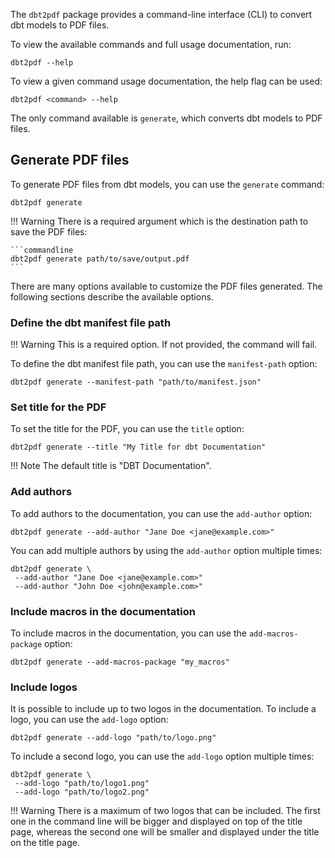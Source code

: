 The `dbt2pdf` package provides a command-line interface (CLI) to convert dbt models to PDF files.

To view the available commands and full usage documentation, run:
```commandline
dbt2pdf --help
```

To view a given command usage documentation, the help flag can be used:
```commandline
dbt2pdf <command> --help
```

The only command available is `generate`, which converts dbt models to PDF files.

## Generate PDF files

To generate PDF files from dbt models, you can use the `generate` command:
```commandline
dbt2pdf generate
```

!!! Warning
    There is a required argument which is the destination path to save the PDF files:

    ```commandline
    dbt2pdf generate path/to/save/output.pdf
    ```

There are many options available to customize the PDF files generated. The following sections describe the available options.

### Define the dbt manifest file path
!!! Warning
    This is a required option. If not provided, the command will fail.

To define the dbt manifest file path, you can use the `manifest-path` option:
```commandline
dbt2pdf generate --manifest-path "path/to/manifest.json"
```

### Set title for the PDF
To set the title for the PDF, you can use the `title` option:
```commandline
dbt2pdf generate --title "My Title for dbt Documentation"
```

!!! Note
    The default title is "DBT Documentation".

### Add authors

To add authors to the documentation, you can use the `add-author` option:
```commandline
dbt2pdf generate --add-author "Jane Doe <jane@example.com>"
```

You can add multiple authors by using the `add-author` option multiple times:
```commandline
dbt2pdf generate \
 --add-author "Jane Doe <jane@example.com>"
 --add-author "John Doe <john@example.com>"
```

### Include macros in the documentation

To include macros in the documentation, you can use the `add-macros-package` option:
```commandline
dbt2pdf generate --add-macros-package "my_macros"
```

### Include logos
It is possible to include up to two logos in the documentation. To include a logo, you can use the `add-logo` option:
```commandline
dbt2pdf generate --add-logo "path/to/logo.png"
```

To include a second logo, you can use the `add-logo` option multiple times:
```commandline
dbt2pdf generate \
 --add-logo "path/to/logo1.png"
 --add-logo "path/to/logo2.png"
```

!!! Warning
    There is a maximum of two logos that can be included.
    The first one in the command line will be bigger and displayed on top of
    the title page, whereas the second one will be smaller and displayed under
    the title on the title page.
